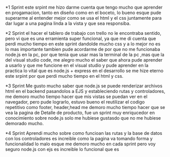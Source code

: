 *1 Sprint
este srpint me hizo darme cuenta que tengo mucho que aprender en progamacion, tanto en diseño como en el boceto, lo bueno esque pude superarme al entender mejor como se usa el html y el css juntamente para dar lugar a una pagina linda a la vista 
y que sea responsiba.

*2 Sprint
el hacer el tablero de trabajo con trello no le encontraba sentido, pero vi que es una erramienta super funcional, ya que me di cuenta que perdi mucho tiempo en este  sprint dandolde mucho css y a lo mejor no es lo mas importante
tambien pude acordarme de por que no me funcionaba node.js en la pc, por que tenia que usar mas la terminal de la pc ,mas que la del visual studio code,  me alegro mucho el saber que ahora pude aprender a usarlo y que me funcione en el visual studio
y pude aprender en la practica lo vital que es node.js + express en el desarrollo
se me hize eterno este srpint por que perdi mucho tiempo en el html y css.

*3 Sprint
Me gusto mucho saber que node.js se puede renderizar archivos html en el backend pasandolos a EJS
y estableciendo rutas y controladores, me demoro mucho tiempo hacer que mis vistas se puedan ver en el navegador, pero pude lograrlo, estuvo bueno el reutilizar el codigo repetitivo como footer, header,head
me demoro mucho tiempo hacer que se vea la pagina de Detalle de producto, 
fue un sprint muy enriqucedor en conocimiento sobre node.js solo me hubiese gustasdo que no me hubiese demorado mucho.

*4 Sprint
Aprendi mucho sobre como funcioan las rutas y la base de datos con los controladores
es increible como la pagina va tomando forma y funcionalidad
lo malo esque me demoro mucho en cada sprint
pero voy seguro
node.js  con ejs es increible lo funcional que es 
